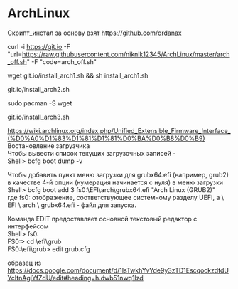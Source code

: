 # ArchLinux
Скрипт_инстал  за основу взят https://github.com/ordanax

curl -i https://git.io -F "url=https://raw.githubusercontent.com/niknik12345/ArchLinux/master/arch_off.sh" -F "code=arch_off.sh"

wget git.io/install_arch1.sh && sh install_arch1.sh 

git.io/install_arch2.sh

sudo pacman -S wget  

git.io/install_arch3.sh


https://wiki.archlinux.org/index.php/Unified_Extensible_Firmware_Interface_(%D0%A0%D1%83%D1%81%D1%81%D0%BA%D0%B8%D0%B9)  
Востановление загрузчика  
Чтобы вывести список текущих загрузочных записей -  
Shell> bcfg boot dump -v

Чтобы добавить пункт меню загрузки для grubx64.efi (например, grub2) в качестве 4-й опции (нумерация начинается с нуля) в меню загрузки  
Shell> bcfg boot add 3 fs0:\EFI\arch\grubx64.efi "Arch Linux (GRUB2)"  
где fs0: отображение, соответствующее системному разделу UEFI, а \ EFI \ arch \ grubx64.efi - файл для запуска.

Команда EDIT предоставляет основной текстовый редактор с интерфейсом  
Shell> fs0:  
FS0:\> cd \efi\grub  
FS0:\efi\grub\> edit grub.cfg  

образец из https://docs.google.com/document/d/1IsTwkhYvYde9y3zTD1EscqockzdtdUYcItnAglYfZdU/edit#heading=h.dwb51nwq1lzd
